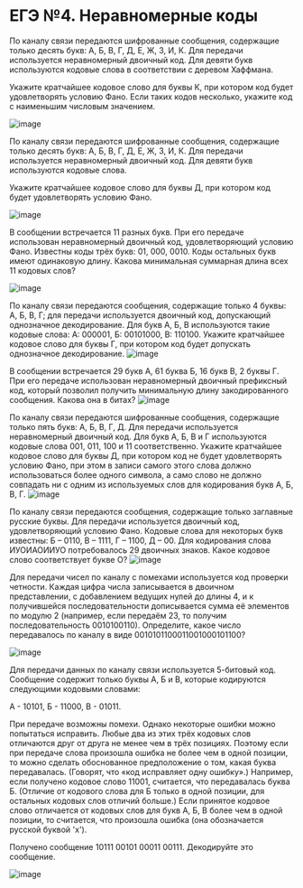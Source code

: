 # ЕГЭ №4. Неравномерные коды
По каналу связи передаются шифрованные сообщения, содержащие только десять букв: А, Б, В, Г, Д, Е, Ж, З, И, К. Для передачи используется неравномерный двоичный код. Для девяти букв используются кодовые слова в соответствии с деревом Хаффмана.

Укажите кратчайшее  кодовое слово для буквы К, при котором код будет удовлетворять условию Фано. Если таких кодов несколько, укажите код с наименьшим  числовым значением.

![image](https://user-images.githubusercontent.com/70198995/172584698-ba050c8c-48f7-4be6-9dbc-59b8c68e090c.png)

По каналу связи передаются шифрованные сообщения, содержащие только десять букв: А, Б, В, Г, Д, Е, Ж, З, И, К. Для передачи используется неравномерный двоичный код. Для девяти букв используются кодовые слова.

Укажите кратчайшее  кодовое слово для буквы Д, при котором код будет удовлетворять условию Фано.

![image](https://user-images.githubusercontent.com/70198995/172589859-efa2a7bd-2e6b-462e-abf5-ae443c529931.png)

В сообщении встречается 11 разных букв. При его передаче использован неравномерный двоичный код, удовлетворяющий условию Фано. Известны коды трёх букв: 01, 000, 0010. Коды остальных букв имеют одинаковую длину. Какова минимальная суммарная длина всех 11 кодовых слов?

![image](https://user-images.githubusercontent.com/70198995/172590979-75af9aac-9fa9-473a-a6c7-e8584a660512.png)

По каналу связи передаются сообщения, содержащие только 4 буквы: А, Б, В, Г; для передачи используется двоичный код, допускающий однозначное декодирование. Для букв А, Б, В используются такие кодовые слова: А: 000001, Б: 00101000, В: 110100. Укажите кратчайшее кодовое слово для буквы Г, при котором код будет допускать однозначное декодирование.
![image](https://user-images.githubusercontent.com/70198995/172592022-b2ccd0e5-0e6c-489a-b5f4-a8e5786fd6f1.png)

В сообщении встречается 29 букв А, 61 буква Б, 16 букв В, 2 буквы Г. При его передаче использован неравномерный двоичный префиксный код, который позволил получить минимальную длину закодированного сообщения. Какова она в битах?
![image](https://user-images.githubusercontent.com/70198995/172593177-39799862-1883-456d-b103-54b5fc2dd4d0.png)

По каналу связи передаются шифрованные сообщения, содержащие только пять букв: А, Б, В, Г, Д. Для передачи используется неравномерный двоичный код. Для букв А, Б, В и Г используются кодовые слова 001, 011, 100 и 11 соответственно.
Укажите кратчайшее кодовое слово для буквы Д, при котором код не будет удовлетворять условию Фано, при этом в записи самого этого слова должно использоваться более одного символа, а само слово не должно совпадать ни с одним из используемых слов для кодирования букв A, Б, В, Г.
![image](https://user-images.githubusercontent.com/70198995/172593971-5b1ad144-cc3d-4c10-b836-194a0d7cc8cb.png)

По каналу связи передаются сообщения, содержащие только заглавные русские буквы. Для передачи используется двоичный код, удовлетворяющий условию Фано. Кодовые слова для некоторых букв известны: Б – 0110, В – 1111, Г – 1100, Д – 00. Для кодирования слова ИУОИАОИИУО потребовалось 29 двоичных знаков. Какое кодовое слово соответствует букве О?
![image](https://user-images.githubusercontent.com/70198995/172595235-be581bdf-73f6-4fb8-b193-e49d91a3983b.png)

Для передачи чисел по каналу с помехами используется код проверки четности. Каждая цифра числа записывается в двоичном представлении, с добавлением ведущих нулей до длины 4, и к получившейся последовательности дописывается сумма её элементов по модулю 2 (например, если передаём 23, то получим последовательность 0010100110). Определите, какое число передавалось по каналу в виде 0010101100011001000101100?

![image](https://user-images.githubusercontent.com/70198995/172597307-6a626436-8484-48fc-b70b-f3488be55e1f.png)

Для передачи данных по каналу связи используется 5-битовый код. Сообщение содержит только буквы А, Б и В, которые кодируются следующими кодовыми словами:

А - 10101, Б - 11000, В - 01011.

При передаче возможны помехи. Однако некоторые ошибки можно попытаться исправить. Любые два из этих трёх кодовых слов отличаются друг от друга не менее чем в трёх позициях. Поэтому если при передаче слова произошла ошибка не более чем в одной позиции, то можно сделать обоснованное предположение о том, какая буква передавалась. (Говорят, что «код исправляет одну ошибку».) Например, если получено кодовое слово 11001, считается, что передавалась буква Б. (Отличие от кодового слова для Б только в одной позиции, для остальных кодовых слов отличий больше.) Если принятое кодовое слово отличается от кодовых слов для букв А, Б, В более чем в одной позиции, то считается, что произошла ошибка (она обозначается русской буквой 'х').

Получено сообщение 10111 00101 00011 00111. Декодируйте это сообщение.

![image](https://user-images.githubusercontent.com/70198995/172597617-7ebfac41-6bf8-4ad6-85f6-e899d86f2b13.png)
